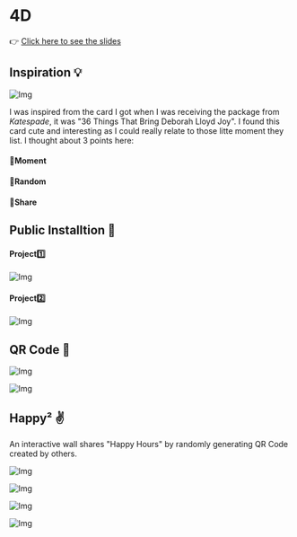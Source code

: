 # 4D

:point_right: [Click here to see the slides](https://swipe.to/3380dx)

## Inspiration :bulb:

![Img](pics/Katespade.jpg)

I was inspired from the card I got when I was receiving the package from *Katespade*, it was "36 Things That Bring Deborah Lloyd Joy". I found this card cute and interesting as I could really relate to those litte moment they list. I thought about 3 points here:

#### :pushpin:Moment

#### :pushpin:Random

#### :pushpin:Share

## Public Installtion :walking:

#### Project:one:

![Img](pics/Appeal.png)

#### Project:two:

![Img](pics/ToDo.jpg)

## QR Code :space_invader:

![Img](pics/QR_Code.jpg)

![Img](pics/QR_Code_Generator.jpg)

## Happy² :v:

An interactive wall shares "Happy Hours" by randomly generating QR Code created by others.

![Img](pics/sketch.jpg)

![Img](pics/Material.jpg)

![Img](pics/wall_1.jpg)

![Img](pics/Wall_2.jpg)
